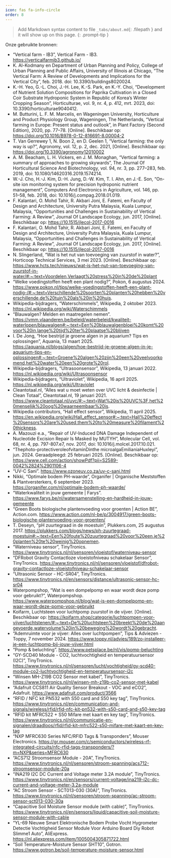 ```yaml
---
icon: fas fa-info-circle
order: 8       
---
```


> Add Markdown syntax content to file `_tabs/about.md`{: .filepath } and it will show up on this page.
{: .prompt-tip }

Onze gebruikte bronnen:
- “Vertical farm - IB3”, Vertical Farm - IB3. https://verticalfarmib3.github.io/
- K. Al-Kodmany en Department of Urban Planning and Policy, College of Urban Planning and Public Affairs, University of Illinois at Chicago, “The Vertical Farm: A Review of Developments and Implications for the Vertical City”, feb. 2018. doi: 10.3390/buildings8020024.
- K.-H. Yeo, G.-L. Choi, J.-H. Lee, K.-S. Park, en K.-Y. Choi, “Development of Nutrient Solution Compositions for Paprika Cultivation in a Closed Coir Substrate Hydroponic System in Republic of Korea’s Winter Cropping Season”, Horticulturae, vol. 9, nr. 4, p. 412, mrt. 2023, doi: 10.3390/horticulturae9040412.
- M. Butturini, L. F. M. Marcelis, en Wageningen University, Horticulture and Product Physiology Group, Wageningen, The Netherlands, “Vertical farming in Europe: Present status and outlook”, in Plant Factory (Second Edition), 2020, pp. 77–78. [Online]. Beschikbaar op: https://doi.org/10.1016/B978-0-12-816691-8.00004-2
- T. Van Gerrewey 1, N. Boon 2, en D. Geelen 1, “Vertical farming: the only way is up?”, Agronomy, vol. 12, p. 2, dec. 2021, [Online]. Beschikbaar op: https://doi.org/10.3390/agronomy12010002
- A. M. Beacham, L. H. Vickers, en J. M. Monaghan, “Vertical farming: a summary of approaches to growing skywards”, The Journal Of Horticultural Science And Biotechnology, vol. 94, nr. 3, pp. 277–283, feb. 2019, doi: 10.1080/14620316.2019.1574214.
- W.-J. Cho, H.-J. Kim, D.-H. Jung, D.-W. Kim, T. I. Ahn, en J.-E. Son, “On-site ion monitoring system for precision hydroponic nutrient management”, Computers And Electronics in Agriculture, vol. 146, pp. 51–58, feb. 2018, doi: 10.1016/j.compag.2018.01.019.
- F. Kalantari, O. Mohd Tahir, R. Akbari Joni, E. Fatemi, en Faculty of Design and Architecture, University Putra Malaysia, Kuala Lumpur, Malaysia, “Opportunities and Challenges in Sustainability of Vertical Farming: A Review”, Journal Of Landscape Ecology, jun. 2017, [Online]. Beschikbaar op: https://10.1515/jlecol-2017-0016
- F. Kalantari, O. Mohd Tahir, R. Akbari Joni, E. Fatemi, en Faculty of Design and Architecture, University Putra Malaysia, Kuala Lumpur, Malaysia, “Opportunities and Challenges in Sustainability of Vertical Farming: A Review”, Journal Of Landscape Ecology, jun. 2017, [Online]. Beschikbaar op: https://10.1515/jlecol-2017-0016
- N. Slingerland, “Wat is het nut van toevoeging van zuurstof in water?”, Horticoop Technical Services, 3 mei 2023. [Online]. Beschikbaar op: https://www.hcts.tech/nieuws/wat-is-het-nut-van-toevoeging-van-zuurstof-in-water/#:~:text=Voordelen,Verlaagt%20stress%20in%20de%20plant 
- “Welke voedingstoffen heeft een plant nodig?”, Pokon, 6 augustus 2024. https://www.pokon.nl/tips/welke-voedingstoffen-heeft-een-plant-nodig-/#:~:text=Verschillende%20soorten%20planten%20hebben%20verschillende,de%20tuin%20als%20in%20huis.
- Wikipedia-bijdragers, “Waterschimmels”, Wikipedia, 2 oktober 2023. https://nl.wikipedia.org/wiki/Waterschimmels
- “Blauwalgen? Melden en maatregelen nemen”. https://vmm.vlaanderen.be/beleid/waterbeleid/kwaliteit-waterlopen/blauwalgen#:~:text=Een%20blauwalgenbloei%20komt%20voor%20in,lange%20tijd%20ter%20plaatse%20blijven
- I. De Jong, “Hoe bestrijd je groene algen in je aquarium? Tips en oplossingen”, Aquania, 13 maart 2025. https://aquania.nl/blogs/algen/hoe-bestrijd-je-groene-algen-in-je-aquarium-tips-en-oplossingen#:~:text=Groene%20algen%20zijn%20een%20veelvoorkomend,het%20water%20een%20grote%20rol.
- Wikipedia-bijdragers, “Ultrasoonsensor”, Wikipedia, 13 januari 2022. https://nl.wikipedia.org/wiki/Ultrasoonsensor
- Wikipedia-bijdragers, “Ultraviolet”, Wikipedia, 16 april 2025. https://nl.wikipedia.org/wiki/Ultraviolet
- Cleantotaal.nl, “Alles wat u moet weten over UVC licht & desinfectie | Clean Totaal”, Cleantotaal.nl, 19 januari 2021. https://www.cleantotaal.nl/uvc/#:~:text=Wat%20is%20UVC%3F,het%20menselijk%20oog%20waarneembaar%20is.
- Wikipedia contributors, “Hall effect sensor”, Wikipedia, 11 april 2025. https://en.wikipedia.org/wiki/Hall_effect_sensor#:~:text=Hall%20effect%20sensors%20are%20used,them%20to%20measure%20filament%20thickness.
- A. Mazouzi e.a., “Repair of UV-Induced DNA Damage Independent of Nucleotide Excision Repair Is Masked by MUTYH”, Molecular Cell, vol. 68, nr. 4, pp. 797-807.e7, nov. 2017, doi: 10.1016/j.molcel.2017.10.021.
- “Thephoto-protectiveroleofvitaminDinthe microalgaEmilianiaHuxleyi”, jun. 2024. Geraadpleegd: 25 februari 2025. [Online]. Beschikbaar op: https://www.cell.com/action/showPdf?pii=S2589-0042%2824%2901106-4
- “UV-C Sani”. https://www.ozoneuv.co.za/uv-c-sani.html
- Nikki, “Optimale bodem PH-waarde”, Organifer | Organische Meststoffen & Plantversterkers, 6 september 2023. https://organifer.com/nl/optimale-bodem-ph-waarde/
- “Waterkwaliteit in jouw gemeente | Farys”. https://www.farys.be/nl/watersamenstelling-en-hardheid-in-jouw-gemeente
- “Green Boots biologische plantenvoeding voor groenten | Action BE”, Action.com. https://www.action.com/nl-be/p/3004917/green-boots-biologische-plantenvoeding-voor-groenten/
- T. Deseyn, “pH zuurtegraad in de moestuin”, Plukkers.com, 25 augustus 2017. https://plukkers.com/blogs/news/ph-zuurtegraad-moestuin#:~:text=Een%20foute%20zuurtegraad%20voor%20een,je%20planten%20te%20weinig%20opnemen.
- “Waterniveau sensor”, TinyTronics. https://www.tinytronics.nl/nl/sensoren/vloeistof/waterniveau-sensor
- “DFRobot Gravity Contactloze vloeistofniveau schakelaar Sensor”, TinyTronics. https://www.tinytronics.nl/nl/sensoren/vloeistof/dfrobot-gravity-contactloze-vloeistofniveau-schakelaar-sensor
- “Ultrasonic Sensor - HC-SR04”, TinyTronics. https://www.tinytronics.nl/en/sensors/distance/ultrasonic-sensor-hc-sr04
- Waterpompshop, “Wat is een dompelpomp en waar wordt deze pomp voor gebruikt?”, Waterpompshop. https://www.waterpompshop.nl/blog/wat-is-een-dompelpomp-en-waar-wordt-deze-pomp-voor-gebruikt
- Koifarm, Luchtsteen voor luchtpomp zuurstof in de vijver. [Online]. Beschikbaar op: https://koifarm.shop/categorie/luchtpompen-voor-vijver/luchtstenen/#:~:text=De%20luchtsteen%20breekt%20de%20aangevoerde,watervolume%20in%20beweging%20wordt%20gebracht.
- “Ademruimte voor je vijver: Alles over luchtpompen”, Tips & Adviezen - Toppy, 7 november 2024. https://www.toppy.nl/advies/189/zo-installeer-je-een-luchtpomp-bij-jouw-vijver.html
- “Pomp & beluchting”. https://www.petsplace.be/nl/vis/pomp-beluchting
- “GY-SCD40 Module - CO2, luchtvochtigheid en temperatuursensor (I2C)”, TinyTronics. https://www.tinytronics.nl/nl/sensoren/lucht/vochtigheid/gy-scd40-module-co2-luchtvochtigheid-en-temperatuursensor-i2c
- “Winsen MH-Z19B CO2 Sensor met kabel”, TinyTronics. https://www.tinytronics.nl/nl/winsen-mh-z19b-co2-sensor-met-kabel
- “Adafruit CCS811 Air Quality Sensor Breakout - VOC and eCO2”, Adafruit. https://www.adafruit.com/product/3566
- “RFID / NFC kit PN532 with S50 card and S50 key tag”, TinyTronics. https://www.tinytronics.nl/en/communication-and-signals/wireless/rfid/rfid-nfc-kit-pn532-with-s50-card-and-s50-key-tag
- “RFID kit MFRC522 + S50 Mifare met kaart en key tag”, TinyTronics. https://www.tinytronics.nl/nl/communicatie-en-signalen/draadloos/rfid/rfid-kit-mfrc522-s50-mifare-met-kaart-en-key-tag
- “NXP MFRC630 Series NFC/RFID Tags & Transponders”, Mouser Electronics. https://gr.mouser.com/c/semiconductors/wireless-rf-integrated-circuits/nfc-rfid-tags-transponders/?m=NXP&series=MFRC630
- “ACS712 Stroomsensor Module - 20A”, TinyTronics. https://www.tinytronics.nl/nl/sensoren/stroom-spanning/acs712-stroomsensor-module-20a
- “INA219 I2C DC Current and Voltage meter 3.2A module”, TinyTronics. https://www.tinytronics.nl/en/sensors/current-voltage/ina219-i2c-dc-current-and-voltage-meter-3.2a-module
- “AC Stroom Sensor - SCT013-030 (30A)”, TinyTronics. https://www.tinytronics.nl/nl/sensoren/stroom-spanning/ac-stroom-sensor-sct013-030-30a
- “Capacitive Soil Moisture Sensor module (with cable)”, TinyTronics. https://www.tinytronics.nl/en/sensors/liquid/capacitive-soil-moisture-sensor-module-with-cable
- “YL-69 Nieuwe Smart Elektronische Bodem Probe Vocht Hygrometer Detectie Vochtigheid Sensor Module Voor Arduino Board Diy Robot Slimme1 Auto”, AliExpress. https://nl.aliexpress.com/item/1005004305871722.html   
- “Soil Temperature-Moisture Sensor SHT10”, Gotron. https://www.gotron.be/soil-temperature-moisture-sensor.html
